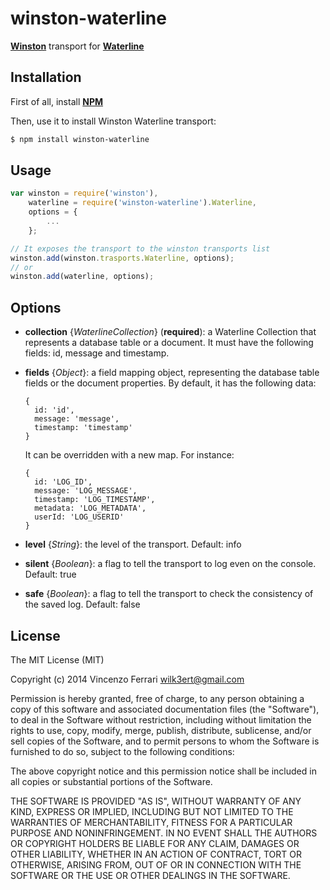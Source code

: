 winston-waterline
=================

[**Winston**](https://github.com/flatiron/winston) transport for [**Waterline**](https://github.com/balderdashy/waterline)

## Installation
First of all, install [**NPM**](https://www.npmjs.org/)

Then, use it to install Winston Waterline transport:

```bash
$ npm install winston-waterline
```

## Usage
```javascript
var winston = require('winston'),
    waterline = require('winston-waterline').Waterline,
    options = {
        ...
    };

// It exposes the transport to the winston transports list
winston.add(winston.trasports.Waterline, options);
// or
winston.add(waterline, options);
```

## Options
  - **collection** {*WaterlineCollection*} (**required**): a Waterline Collection that represents a database table or a document. It must have the following fields: id, message and timestamp.
  - **fields** {*Object*}: a field mapping object, representing the database table fields or the document properties. By default, it has the following data:

    ```
    {
      id: 'id',
      message: 'message',
      timestamp: 'timestamp'
    }
    ```

    It can be overridden with a new map. For instance:

    ```
    {
      id: 'LOG_ID',
      message: 'LOG_MESSAGE',
      timestamp: 'LOG_TIMESTAMP',
      metadata: 'LOG_METADATA',
      userId: 'LOG_USERID'
    }
    ```

  - **level** {*String*}: the level of the transport. Default: info
  - **silent** {*Boolean*}: a flag to tell the transport to log even on the console. Default: true
  - **safe** {*Boolean*}: a flag to tell the transport to check the consistency of the saved log. Default: false

## License
The MIT License (MIT)

Copyright (c) 2014 Vincenzo Ferrari <wilk3ert@gmail.com>

Permission is hereby granted, free of charge, to any person obtaining a copy of this software and associated documentation files (the "Software"), to deal in the Software without restriction, including without limitation the rights to use, copy, modify, merge, publish, distribute, sublicense, and/or sell copies of the Software, and to permit persons to whom the Software is furnished to do so, subject to the following conditions:

The above copyright notice and this permission notice shall be included in all copies or substantial portions of the Software.

THE SOFTWARE IS PROVIDED "AS IS", WITHOUT WARRANTY OF ANY KIND, EXPRESS OR IMPLIED, INCLUDING BUT NOT LIMITED TO THE WARRANTIES OF MERCHANTABILITY, FITNESS FOR A PARTICULAR PURPOSE AND NONINFRINGEMENT. IN NO EVENT SHALL THE AUTHORS OR COPYRIGHT HOLDERS BE LIABLE FOR ANY CLAIM, DAMAGES OR OTHER LIABILITY, WHETHER IN AN ACTION OF CONTRACT, TORT OR OTHERWISE, ARISING FROM, OUT OF OR IN CONNECTION WITH THE SOFTWARE OR THE USE OR OTHER DEALINGS IN THE SOFTWARE.
